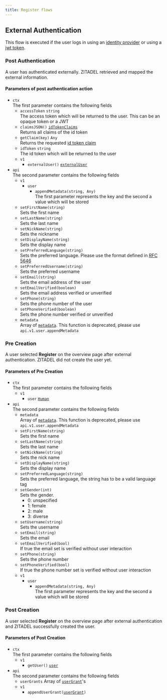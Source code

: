 ```yaml
---
title: Register flows
---
```


## External Authentication

This flow is executed if the user logs in using an [identity provider](../../guides/integrate/identity-brokering) or using a [jwt token](../../concepts/structure/jwt_idp).

### Post Authentication

A user has authenticated externally. ZITADEL retrieved and mapped the external information.

#### Parameters of post authentication action

- `ctx`  
The first parameter contains the following fields
  - `accessToken` `string`  
    The access token which will be returned to the user. This can be an opaque token or a JWT
  - `claimsJSON()` [`idTokenClaims`](../openidoauth/claims)  
    Returns all claims of the id token
  - `getClaim(key)` `Any`  
    Returns the requested [id token claim](../openidoauth/claims)
  - `idToken` `string`  
    The id token which will be returned to the user
  - `v1`
    - `externalUser()` [`externalUser`](./objects#external-user)
- `api`  
  The second parameter contains the following fields
  - `v1`
    - `user`
      - `appendMetadata(string, Any)`  
        The first parameter represents the key and the second a value which will be stored
  - `setFirstName(string)`  
    Sets the first name
  - `setLastName(string)`  
    Sets the last name
  - `setNickName(string)`  
    Sets the nickname
  - `setDisplayName(string)`  
    Sets the display name
  - `setPreferredLanguage(string)`  
    Sets the preferred language. Please use the format defined in [RFC 5646](https//www.rfc-editor.org/rfc/rfc5646)
  - `setPreferredUsername(string)`  
    Sets the preferred username
  - `setEmail(string)`  
    Sets the email address of the user
  - `setEmailVerified(boolean)`  
    Sets the email address verified or unverified
  - `setPhone(string)`  
    Sets the phone number of the user
  - `setPhoneVerified(boolean)`  
    Sets the phone number verified or unverified
  - `metadata`  
    Array of [`metadata`](./objects#metadata-with-value-as-bytes). This function is deprecated, please use `api.v1.user.appendMetadata`

### Pre Creation

A user selected **Register** on the overview page after external authentication. ZITADEL did not create the user yet.

#### Parameters of Pre Creation

- `ctx`  
  The first parameter contains the following fields
  - `v1`
    - `user` [`Human`](./objects#human-user)
- `api`  
  The second parameter contains the following fields
  - `metadata`  
    Array of [`metadata`](./objects#metadata-with-value-as-bytes). This function is deprecated, please use `api.v1.user.appendMetadata`
  - `setFirstName(string)`  
    Sets the first name
  - `setLastName(string)`  
    Sets the last name
  - `setNickName(string)`  
    Sets the nick name
  - `setDisplayName(string)`  
    Sets the display name
  - `setPreferredLanguage(string)`  
    Sets the preferred language, the string has to be a valid language tag
  - `setGender(int)`  
    Sets the gender.  
    <ul><li>0: unspecified</li><li>1: female</li><li>2: male</li><li>3: diverse</li></ul>
  - `setUsername(string)`  
    Sets the username
  - `setEmail(string)`  
    Sets the email
  - `setEmailVerified(bool)`  
    If true the email set is verified without user interaction
  - `setPhone(string)`  
    Sets the phone number
  - `setPhoneVerified(bool)`  
    If true the phone number set is verified without user interaction
  - `v1`
    - `user`
      - `appendMetadata(string, Any)`  
        The first parameter represents the key and the second a value which will be stored

### Post Creation

A user selected **Register** on the overview page after external authentication and ZITADEL successfully created the user.

#### Parameters of Post Creation

- `ctx`  
  The first parameter contains the following fields
  - `v1`
    - `getUser()` [`user`](./objects#user)
- `api`  
  The second parameter contains the following fields
  - `userGrants` Array of [`userGrant`](./objects#user-grant)'s
  - `v1`
    - `appendUserGrant(`[`userGrant`](./objects#user-grant)`)`

